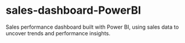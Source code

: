 # sales-dashboard-PowerBI
Sales performance dashboard built with Power BI, using sales data to uncover trends and performance insights.
